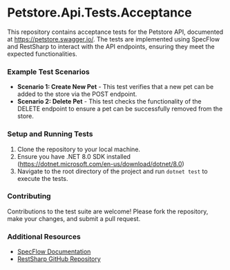 # Petstore.Api.Tests.Acceptance

This repository contains acceptance tests for the Petstore API, documented at https://petstore.swagger.io/. 
The tests are implemented using SpecFlow and RestSharp to interact with the API endpoints, ensuring they meet the expected functionalities.

### Example Test Scenarios
- **Scenario 1: Create New Pet** - This test verifies that a new pet can be added to the store via the POST endpoint.
- **Scenario 2: Delete Pet** - This test checks the functionality of the DELETE endpoint to ensure a pet can be successfully removed from the store.

### Setup and Running Tests
1. Clone the repository to your local machine.
2. Ensure you have .NET 8.0 SDK installed (https://dotnet.microsoft.com/en-us/download/dotnet/8.0)
3. Navigate to the root directory of the project and run `dotnet test` to execute the tests.

### Contributing
Contributions to the test suite are welcome! Please fork the repository, make your changes, and submit a pull request.

### Additional Resources
- [SpecFlow Documentation](https://docs.specflow.org/projects/specflow/en/latest/)
- [RestSharp GitHub Repository](https://github.com/restsharp/RestSharp)




